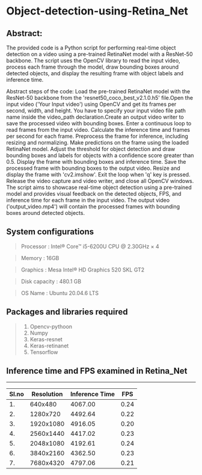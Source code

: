 # Object-detection-using-Retina_Net

## Abstract:
The provided code is a Python script for performing real-time object detection on a video using a pre-trained RetinaNet model with a ResNet-50 backbone. The script uses the OpenCV library to read the input video, process each frame through the model, draw bounding boxes around detected objects, and display the resulting frame with object labels and inference time.

Abstract steps of the code:
Load the pre-trained RetinaNet model with the ResNet-50 backbone from the 'resnet50_coco_best_v2.1.0.h5' file.Open the input video ('Your Input video') using OpenCV and get its frames per second, width, and height. You have to specify your input video file path name inside the video_path declaration.Create an output video writer to save the processed video with bounding boxes. Enter a continuous loop to read frames from the input video. Calculate the inference time and frames per second for each frame. Preprocess the frame for inference, including resizing and normalizing. Make predictions on the frame using the loaded RetinaNet model. Adjust the threshold for object detection and draw bounding boxes and labels for objects with a confidence score greater than 0.5. Display the frame with bounding boxes and inference time. Save the processed frame with bounding boxes to the output video. Resize and display the frame with 'cv2.imshow'. Exit the loop when 'q' key is pressed. Release the video capture and video writer, and close all OpenCV windows. The script aims to showcase real-time object detection using a pre-trained model and provides visual feedback on the detected objects, FPS, and inference time for each frame in the input video. The output video ('output_video.mp4') will contain the processed frames with bounding boxes around detected objects.

## System configurations

  >Processor : Intel® Core™ i5-6200U CPU @ 2.30GHz × 4
  
  >Memory : 16GB
  
  >Graphics : Mesa Intel® HD Graphics 520 SKL GT2
  
  >Disk capacity : 480.1 GB
  
  >OS Name : Ubuntu 20.04.6 LTS


## Packages and libraries required
> 1. Opencv-pythoon
> 2. Numpy
> 3. Keras-resnet
> 4. Keras-retinanet
> 5. Tensorflow

## Inference time and FPS examined in Retina_Net
---------------------------------------------
| Sl.no | Resolution | Inference Time | FPS |
|-------|------------|----------------|-----|
| 1.    | 640x480    | 4067.00        | 0.24|
| 2.    | 1280x720   | 4492.64        | 0.22|
| 3.    | 1920x1080  | 4916.05        | 0.20|
| 4.    | 2560x1440  | 4417.02        | 0.23|
| 5.    | 2048x1080  | 4192.61        | 0.24|
| 6.    | 3840x2160  | 4362.50        | 0.23|
| 7.    | 7680x4320  | 4797.06        | 0.21|
